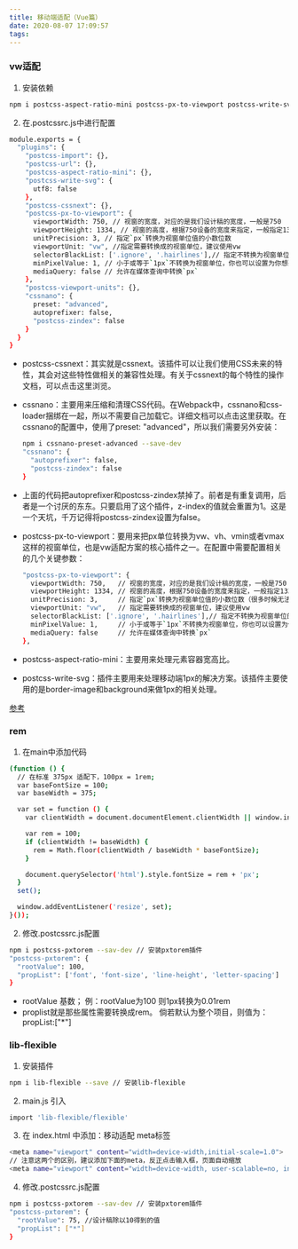 ```yaml
---
title: 移动端适配（Vue篇）
date: 2020-08-07 17:09:57
tags:
---
```


### vw适配
1. 安装依赖
  ``` bash
  npm i postcss-aspect-ratio-mini postcss-px-to-viewport postcss-write-svg postcss-cssnext postcss-viewport-units cssnano --save
  ```
<!-- more -->
2. 在.postcssrc.js中进行配置
  ``` bash
  module.exports = {
    "plugins": {
      "postcss-import": {},
      "postcss-url": {},
      "postcss-aspect-ratio-mini": {},
      "postcss-write-svg": {
        utf8: false
      },
      "postcss-cssnext": {},
      "postcss-px-to-viewport": {
        viewportWidth: 750, // 视窗的宽度，对应的是我们设计稿的宽度，一般是750
        viewportHeight: 1334, // 视窗的高度，根据750设备的宽度来指定，一般指定1334，也可以不配置
        unitPrecision: 3, // 指定`px`转换为视窗单位值的小数位数
        viewportUnit: "vw", //指定需要转换成的视窗单位，建议使用vw
        selectorBlackList: ['.ignore', '.hairlines'],// 指定不转换为视窗单位的类，可以自定义，可以无限添加,建议定义一至两个通用的类名
        minPixelValue: 1, // 小于或等于`1px`不转换为视窗单位，你也可以设置为你想要的值
        mediaQuery: false // 允许在媒体查询中转换`px`
      },
      "postcss-viewport-units": {},
      "cssnano": {
        preset: "advanced",
        autoprefixer: false,
        "postcss-zindex": false
      }
    }
  }
  ```

* postcss-cssnext：其实就是cssnext。该插件可以让我们使用CSS未来的特性，其会对这些特性做相关的兼容性处理。有关于cssnext的每个特性的操作文档，可以点击这里浏览。

* cssnano：主要用来压缩和清理CSS代码。在Webpack中，cssnano和css-loader捆绑在一起，所以不需要自己加载它。详细文档可以点击这里获取。在cssnano的配置中，使用了preset: "advanced"，所以我们需要另外安装：

  ``` bash
  npm i cssnano-preset-advanced --save-dev
  "cssnano": {
    "autoprefixer": false,
    "postcss-zindex": false
  }
  ```
* 上面的代码把autoprefixer和postcss-zindex禁掉了。前者是有重复调用，后者是一个讨厌的东东。只要启用了这个插件，z-index的值就会重置为1。这是一个天坑，千万记得将postcss-zindex设置为false。

* postcss-px-to-viewport：要用来把px单位转换为vw、vh、vmin或者vmax这样的视窗单位，也是vw适配方案的核心插件之一。在配置中需要配置相关的几个关键参数：

  ``` bash
  "postcss-px-to-viewport": {
    viewportWidth: 750,   // 视窗的宽度，对应的是我们设计稿的宽度，一般是750 （如果我们设置的宽度是300px，那么编译之后的宽度为(300/750*100)=40vw,如果频宽实际为375px，那么该元素的宽度为（375*0.4）= 150px）
    viewportHeight: 1334, // 视窗的高度，根据750设备的宽度来指定，一般指定1334，也可以不配置
    unitPrecision: 3,     // 指定`px`转换为视窗单位值的小数位数（很多时候无法整除）
    viewportUnit: "vw",   // 指定需要转换成的视窗单位，建议使用vw
    selectorBlackList: ['.ignore', '.hairlines'],// 指定不转换为视窗单位的类，可以自定义，可以无限添加,建议定义一至两个通用的类名
    minPixelValue: 1,     // 小于或等于`1px`不转换为视窗单位，你也可以设置为你想要的值
    mediaQuery: false     // 允许在媒体查询中转换`px`
  },
  ```
* postcss-aspect-ratio-mini：主要用来处理元素容器宽高比。

* postcss-write-svg：插件主要用来处理移动端1px的解决方案。该插件主要使用的是border-image和background来做1px的相关处理。

[参考](https://www.jianshu.com/p/686b61c4a43d)

### rem
1. 在main中添加代码
  ``` bash
  (function () {
    // 在标准 375px 适配下，100px = 1rem;
    var baseFontSize = 100;  
    var baseWidth = 375;

    var set = function () {
      var clientWidth = document.documentElement.clientWidth || window.innerWidth;

      var rem = 100;
      if (clientWidth != baseWidth) {
        rem = Math.floor(clientWidth / baseWidth * baseFontSize);
      }

      document.querySelector('html').style.fontSize = rem + 'px';
    }
    set();

    window.addEventListener('resize', set);
  }());
  ```
2. 修改.postcssrc.js配置
  ``` bash
  npm i postcss-pxtorem --sav-dev // 安装pxtorem插件
  "postcss-pxtorem": {
    "rootValue": 100,
    "propList": ['font', 'font-size', 'line-height', 'letter-spacing']
  }
  ```
  * rootValue 基数； 例：rootValue为100 则1px转换为0.01rem
  * proplist就是那些属性需要转换成rem。 倘若默认为整个项目，则值为：propList:["*"]


### lib-flexible

1. 安装插件
  ``` bash
  npm i lib-flexible --save // 安装lib-flexible
  ```

2. main.js 引入
  ``` bash
  import 'lib-flexible/flexible'
  ```

3. 在 index.html 中添加：移动适配 meta标签
  ``` bash
  <meta name="viewport" content="width=device-width,initial-scale=1.0">
  // 注意这两个的区别，建议添加下面的meta，反正点击输入框，页面自动缩放
  <meta name="viewport" content="width=device-width, user-scalable=no, initial-scale=1.0, maximum-scale=1.0, minimum-scale=1.0">
  ```
  4. 修改.postcssrc.js配置
  ``` bash
  npm i postcss-pxtorem --sav-dev // 安装pxtorem插件
  "postcss-pxtorem": {
    "rootValue": 75, //设计稿除以10得到的值
    "propList": ["*"]
  }
  ```
